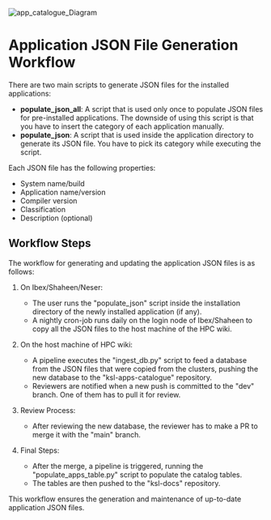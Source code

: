 ![app_catalogue_Diagram](https://github.com/kaust-rccl/ksl-apps-catalogue/assets/141279506/9d8d966f-cea7-4321-adef-e11f5fe7a3b0)

# Application JSON File Generation Workflow

There are two main scripts to generate JSON files for the installed applications:

- **populate_json_all**: A script that is used only once to populate JSON files for pre-installed applications. The downside of using this script is that you have to insert the category of each application manually.
- **populate_json**: A script that is used inside the application directory to generate its JSON file. You have to pick its category while executing the script.

Each JSON file has the following properties:
- System name/build
- Application name/version
- Compiler version
- Classification
- Description (optional)

## Workflow Steps

The workflow for generating and updating the application JSON files is as follows:

1. On Ibex/Shaheen/Neser:
   - The user runs the "populate_json" script inside the installation directory of the newly installed application (if any).
   - A nightly cron-job runs daily on the login node of Ibex/Shaheen to copy all the JSON files to the host machine of the HPC wiki.

2. On the host machine of HPC wiki:
   - A pipeline executes the "ingest_db.py" script to feed a database from the JSON files that were copied from the clusters, pushing the new database to
     the "ksl-apps-catalogue" repository.
   - Reviewers are notified when a new push is committed to the "dev" branch. One of them has to pull it for review.

3. Review Process:
   - After reviewing the new database, the reviewer has to make a PR to merge it with the "main" branch.

4. Final Steps:
   - After the merge, a pipeline is triggered, running the "populate_apps_table.py" script to populate the catalog tables.
   - The tables are then pushed to the "ksl-docs" repository.

This workflow ensures the generation and maintenance of up-to-date application JSON files.

